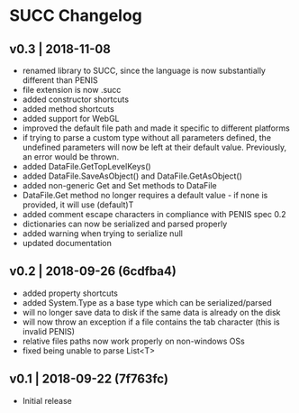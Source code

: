 # SUCC Changelog

v0.3 | 2018-11-08
---

* renamed library to SUCC, since the language is now substantially different than PENIS
* file extension is now .succ
* added constructor shortcuts
* added method shortcuts
* added support for WebGL
* improved the default file path and made it specific to different platforms
* if trying to parse a custom type without all parameters defined, the undefined parameters will now be left at their default value. Previously, an error would be thrown.
* added DataFile.GetTopLevelKeys()
* added DataFile.SaveAsObject() and DataFile.GetAsObject()
* added non-generic Get and Set methods to DataFile
* DataFile.Get<T> method no longer requires a default value - if none is provided, it will use (default)T
* added comment escape characters in compliance with PENIS spec 0.2
* dictionaries can now be serialized and parsed properly
* added warning when trying to serialize null
* updated documentation

v0.2 | 2018-09-26 (6cdfba4)
---

* added property shortcuts
* added System.Type as a base type which can be serialized/parsed
* will no longer save data to disk if the same data is already on the disk
* will now throw an exception if a file contains the tab character (this is invalid PENIS)
* relative files paths now work properly on non-windows OSs
* fixed being unable to parse List\<T>

v0.1 | 2018-09-22 (7f763fc)
---

* Initial release
